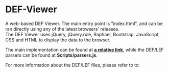 # DEF-Viewer

A web-based DEF Viewer. The main entry point is "index.html", and can be ran directly using any of the latest browsers' releases.  
The DEF Viewer uses jQuery, jQuery.rule, Raphael, Bootstrap, JavaScript, CSS and HTML to display the data to the browser.

The main implementation can be found at **[a relative link](Scripts/main.js)**, while the DEF/LEF parsers can be found at **Scripts/parsers.js**.

For more information about the DEF/LEF files, please refer to to: 

